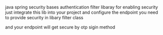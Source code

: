 java spring security bases authentication filter libaray 
for enabling security just integrate this lib 
into your project and configure the endpoint you need to provide security in libary filter class 

and your endpoint will get secure by otp sigin method 
